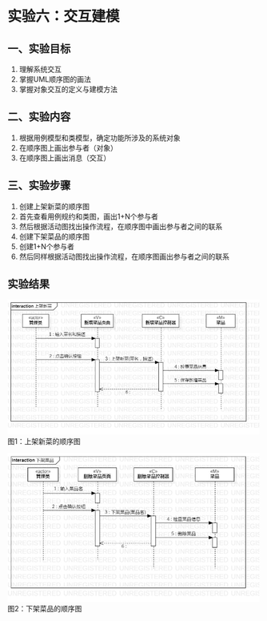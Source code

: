 ﻿# 实验六：交互建模

## 一、实验目标

1. 理解系统交互
2. 掌握UML顺序图的画法
3. 掌握对象交互的定义与建模方法

## 二、实验内容

1. 根据用例模型和类模型，确定功能所涉及的系统对象
2. 在顺序图上画出参与者（对象）
3. 在顺序图上画出消息（交互）

## 三、实验步骤

1. 创建上架新菜的顺序图
2. 首先查看用例规约和类图，画出1+N个参与者
3. 然后根据活动图找出操作流程，在顺序图中画出参与者之间的联系
4. 创建下架菜品的顺序图
5. 创建1+N个参与者
6. 然后同样根据活动图找出操作流程，在顺序图画出参与者之间的联系

## 实验结果

![上架新菜顺序图](./上架新菜顺序图.jpg)  
图1：上架新菜的顺序图

![下架菜品顺序图](./下架菜品顺序图.jpg)  
图2：下架菜品的顺序图


